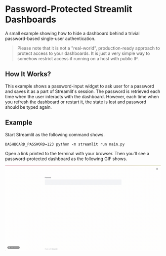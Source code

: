 # Password-Protected Streamlit Dashboards

A small example showing how to hide a dashboard behind a trivial password-based single-user 
authentication.

> Please note that it is not a "real-world", production-ready approach to 
> protect access to your dashboards. It is just a very simple way to somehow 
> restrict access if running on a host with public IP.

## How It Works?

This example shows a password-input widget to ask user for a password and saves it 
as a part of Streamlit's session. The password is retrieved each time when the 
user interacts with the dashboard. However, each time when you refresh the dashboard
or restart it, the state is lost and password should be typed again.

## Example

Start Streamlit as the following command shows.
```
DASHBOARD_PASSWORD=123 python -m streamlit run main.py
```

Open a link printed to the terminal with your browser. Then you'll see a 
password-protected dashboard as the following GIF shows.

![Authentication example](assets/auth.gif)
